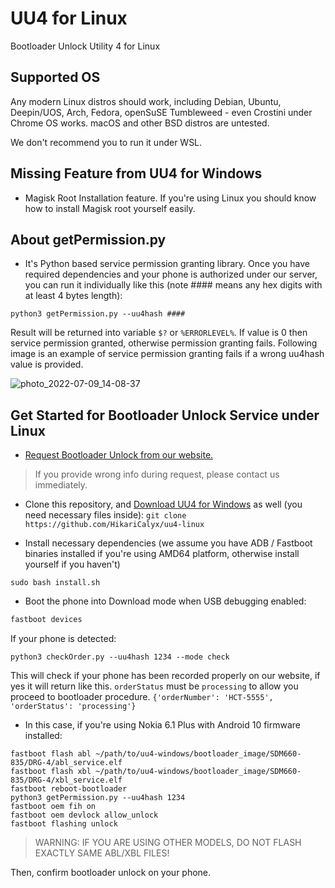 # UU4 for Linux
Bootloader Unlock Utility 4 for Linux

## Supported OS
Any modern Linux distros should work, including Debian, Ubuntu, Deepin/UOS, Arch, Fedora, openSuSE Tumbleweed - even Crostini under Chrome OS works.
macOS and other BSD distros are untested.

We don't recommend you to run it under WSL.

## Missing Feature from UU4 for Windows
* Magisk Root Installation feature. If you're using Linux you should know how to install Magisk root yourself easily.

## About getPermission.py
* It's Python based service permission granting library. Once you have required dependencies and your phone is authorized under our server, you can run it individually like this (note #### means any hex digits with at least 4 bytes length):

```python3 getPermission.py --uu4hash ####```

Result will be returned into variable ```$?``` or ```%ERRORLEVEL%```. If value is 0 then service permission granted, otherwise permission granting fails.
Following image is an example of service permission granting fails if a wrong uu4hash value is provided.

![photo_2022-07-09_14-08-37](https://user-images.githubusercontent.com/29157608/184521620-31dc9f9e-da6c-4c83-91a0-0b2ff70d2fd3.jpg)

## Get Started for Bootloader Unlock Service under Linux

- [Request Bootloader Unlock from our website.](https://hikaricalyx.com/product/nokia-direct-ubl-service/)

> If you provide wrong info during request, please contact us immediately.

- Clone this repository, and [Download UU4 for Windows](https://hikaricalyx.com/how-to-use-uu4) as well (you need necessary files inside):
```git clone https://github.com/HikariCalyx/uu4-linux```

- Install necessary dependencies (we assume you have ADB / Fastboot binaries installed if you're using AMD64 platform, otherwise install yourself if you haven't)
```cd uu4-linux
sudo bash install.sh
```

- Boot the phone into Download mode when USB debugging enabled:
```adb reboot bootloader
fastboot devices
```

If your phone is detected:
```cd ~/path/to/auth_utility
python3 checkOrder.py --uu4hash 1234 --mode check
```

This will check if your phone has been recorded properly on our website, if yes it will return like this. ```orderStatus``` must be ```processing``` to allow you proceed to bootloader procedure.
```{'orderNumber': 'HCT-5555', 'orderStatus': 'processing'}```


- In this case, if you're using Nokia 6.1 Plus with Android 10 firmware installed:
```python3 getPermission.py --uu4hash 1234
fastboot flash abl ~/path/to/uu4-windows/bootloader_image/SDM660-835/DRG-4/abl_service.elf
fastboot flash xbl ~/path/to/uu4-windows/bootloader_image/SDM660-835/DRG-4/xbl_service.elf
fastboot reboot-bootloader
python3 getPermission.py --uu4hash 1234
fastboot oem fih on
fastboot oem devlock allow_unlock
fastboot flashing unlock
```
> WARNING: IF YOU ARE USING OTHER MODELS, DO NOT FLASH EXACTLY SAME ABL/XBL FILES!

Then, confirm bootloader unlock on your phone.
